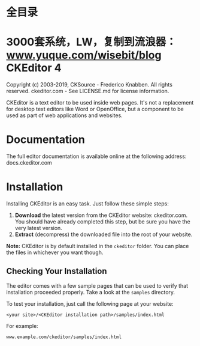 # 全目录

3000套系统，LW，复制到流浪器：www.yuque.com/wisebit/blog
CKEditor 4
==========

Copyright (c) 2003-2019, CKSource - Frederico Knabben. All rights reserved.
ckeditor.com - See LICENSE.md for license information.

CKEditor is a text editor to be used inside web pages. It's not a replacement
for desktop text editors like Word or OpenOffice, but a component to be used as
part of web applications and websites.

# Documentation

The full editor documentation is available online at the following address:
docs.ckeditor.com

# Installation

Installing CKEditor is an easy task. Just follow these simple steps:

 1. **Download** the latest version from the CKEditor website:
    ckeditor.com. You should have already completed this step, but be
    sure you have the very latest version.
 2. **Extract** (decompress) the downloaded file into the root of your website.

**Note:** CKEditor is by default installed in the `ckeditor` folder. You can
place the files in whichever you want though.

## Checking Your Installation

The editor comes with a few sample pages that can be used to verify that
installation proceeded properly. Take a look at the `samples` directory.

To test your installation, just call the following page at your website:

	<your site>/<CKEditor installation path>/samples/index.html

For example:

	www.example.com/ckeditor/samples/index.html
